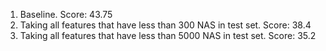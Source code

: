 1. Baseline. Score: 43.75
2. Taking all features that have less than 300 NAS in test set. Score: 38.4
3. Taking all features that have less than 5000 NAS in test set. Score: 35.2